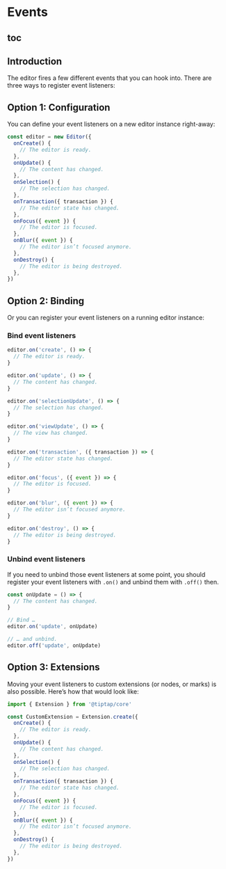 # Events

## toc

## Introduction
The editor fires a few different events that you can hook into. There are three ways to register event listeners:

## Option 1: Configuration
You can define your event listeners on a new editor instance right-away:

```js
const editor = new Editor({
  onCreate() {
    // The editor is ready.
  },
  onUpdate() {
    // The content has changed.
  },
  onSelection() {
    // The selection has changed.
  },
  onTransaction({ transaction }) {
    // The editor state has changed.
  },
  onFocus({ event }) {
    // The editor is focused.
  },
  onBlur({ event }) {
    // The editor isn’t focused anymore.
  },
  onDestroy() {
    // The editor is being destroyed.
  },
})
```

## Option 2: Binding
Or you can register your event listeners on a running editor instance:

### Bind event listeners
```js
editor.on('create', () => {
  // The editor is ready.
}

editor.on('update', () => {
  // The content has changed.
}

editor.on('selectionUpdate', () => {
  // The selection has changed.
}

editor.on('viewUpdate', () => {
  // The view has changed.
}

editor.on('transaction', ({ transaction }) => {
  // The editor state has changed.
}

editor.on('focus', ({ event }) => {
  // The editor is focused.
}

editor.on('blur', ({ event }) => {
  // The editor isn’t focused anymore.
}

editor.on('destroy', () => {
  // The editor is being destroyed.
}
```

### Unbind event listeners
If you need to unbind those event listeners at some point, you should register your event listeners with `.on()` and unbind them with `.off()` then.

```js
const onUpdate = () => {
  // The content has changed.
}

// Bind …
editor.on('update', onUpdate)

// … and unbind.
editor.off('update', onUpdate)
```

## Option 3: Extensions
Moving your event listeners to custom extensions (or nodes, or marks) is also possible. Here’s how that would look like:

```js
import { Extension } from '@tiptap/core'

const CustomExtension = Extension.create({
  onCreate() {
    // The editor is ready.
  },
  onUpdate() {
    // The content has changed.
  },
  onSelection() {
    // The selection has changed.
  },
  onTransaction({ transaction }) {
    // The editor state has changed.
  },
  onFocus({ event }) {
    // The editor is focused.
  },
  onBlur({ event }) {
    // The editor isn’t focused anymore.
  },
  onDestroy() {
    // The editor is being destroyed.
  },
})
```
